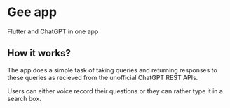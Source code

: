 # Gee app

Flutter and ChatGPT in one app

## How it works?

The app does a simple task of taking queries and returning responses to these queries as recieved from the unofficial ChatGPT REST  APIs.

Users can either voice record their questions or they can rather type it in
a search box.


